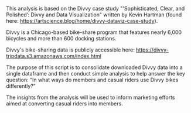 This analysis is based on the Divvy case study "'Sophisticated, Clear, and Polished’: Divvy and Data Visualization" written by Kevin Hartman (found here: https://artscience.blog/home/divvy-dataviz-case-study). 

Divvy is a Chicago-based bike-share program that features nearly 6,000 bicycles and more than 600 docking stations.

Divvy's bike-sharing data is publicly accessible here: https://divvy-tripdata.s3.amazonaws.com/index.html

The purpose of this script is to consolidate downloaded Divvy data into a single dataframe and then conduct simple analysis to help answer the key question: “In what ways do members and casual riders use Divvy bikes differently?”

The insights from the analysis will be used to inform marketing efforts aimed at converting casual riders into members. 